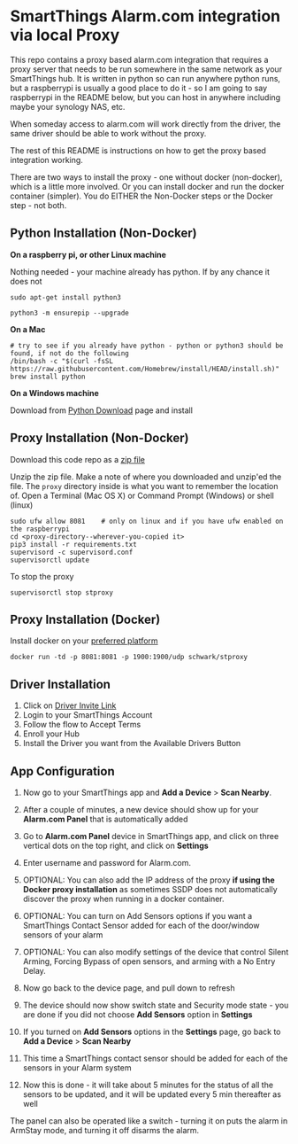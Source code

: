 # SmartThings Alarm.com integration via local Proxy

This repo contains a proxy based alarm.com integration that requires a proxy server that needs to be run somewhere in the same network as your SmartThings hub. It is written in python so can run anywhere python runs, but a raspberrypi is usually a good place to do it - so I am going to say raspberrypi in the README below, but you can host in anywhere including maybe your synology NAS, etc. 

When someday access to alarm.com will work directly from the driver, the same driver should be able to work without the proxy.

The rest of this README is instructions on how to get the proxy based integration working.

There are two ways to install the proxy - one without docker (non-docker), which is a little more involved. Or you can install docker and run the docker container (simpler). You do EITHER the Non-Docker steps or the Docker step - not both.

## Python Installation (Non-Docker)

**On a raspberry pi, or other Linux machine**

Nothing needed - your machine already has python. If by any chance it does not

```
sudo apt-get install python3

python3 -m ensurepip --upgrade
```

**On a Mac** 
```
# try to see if you already have python - python or python3 should be found, if not do the following
/bin/bash -c "$(curl -fsSL https://raw.githubusercontent.com/Homebrew/install/HEAD/install.sh)"
brew install python
```

**On a Windows machine**

Download from [Python Download](https://www.python.org/downloads/) page and install


## Proxy Installation (Non-Docker)

Download this code repo as a [zip file](https://github.com/schwark/smartthings-edge-alarmcom/archive/refs/heads/main.zip)

Unzip the zip file. Make a note of where you downloaded and unzip'ed the file. The `proxy` directory inside is what you want to remember the location of. Open a Terminal (Mac OS X) or Command Prompt (Windows) or shell (linux)

```
sudo ufw allow 8081    # only on linux and if you have ufw enabled on the raspberrypi
cd <proxy-directory--wherever-you-copied it>
pip3 install -r requirements.txt
supervisord -c supervisord.conf
supervisorctl update
```

To stop the proxy

```
supervisorctl stop stproxy
```

## Proxy Installation (Docker)
Install docker on your [preferred platform](https://docs.docker.com/get-docker/)

```
docker run -td -p 8081:8081 -p 1900:1900/udp schwark/stproxy
```

## Driver Installation

1. Click on [Driver Invite Link](https://bestow-regional.api.smartthings.com/invite/VD2NLgQwpNj5)
2. Login to your SmartThings Account
3. Follow the flow to Accept Terms
4. Enroll your Hub
5. Install the Driver you want from the Available Drivers Button


## App Configuration

1. Now go to your SmartThings app and **Add a Device** > **Scan Nearby**.

2. After a couple of minutes, a new device should show up for your **Alarm.com Panel** that is automatically added

3. Go to **Alarm.com Panel** device in SmartThings app, and click on three vertical dots on the top right, and click on **Settings**

4. Enter username and password for Alarm.com. 

5. OPTIONAL: You can also add the IP address of the proxy **if using the Docker proxy installation** as sometimes SSDP does not automatically discover the proxy when running in a docker container.

6. OPTIONAL: You can turn on Add Sensors options if you want a SmartThings Contact Sensor added for each of the door/window sensors of your alarm

7. OPTIONAL: You can also modify settings of the device that control Silent Arming, Forcing Bypass of open sensors, and arming with a No Entry Delay. 

8. Now go back to the device page, and pull down to refresh

9. The device should now show switch state and Security mode state - you are done if you did not choose **Add Sensors** option in **Settings**

10. If you turned on **Add Sensors** options in the **Settings** page, go back to **Add a Device** > **Scan Nearby**

11. This time a SmartThings contact sensor should be added for each of the sensors in your Alarm system

12. Now this is done - it will take about 5 minutes for the status of all the sensors to be updated, and it will be updated every 5 min thereafter as well


The panel can also be operated like a switch - turning it on puts the alarm in ArmStay mode, and turning it off disarms the alarm.
